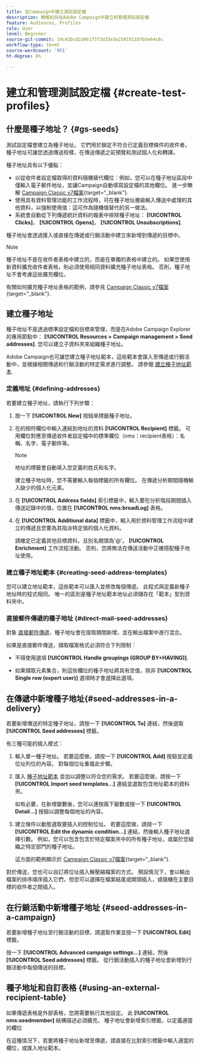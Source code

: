 ```yaml
---
title: 在Campaign中建立測試設定檔
description: 瞭解如何在Adobe Campaign中建立和管理測試設定檔
feature: Audiences, Profiles
role: User
level: Beginner
source-git-commit: 19c42bcd2a96173f3d33e3e259192107b5e64c6c
workflow-type: tm+mt
source-wordcount: '951'
ht-degree: 0%

---
```


# 建立和管理測試設定檔 {#create-test-profiles}

## 什麼是種子地址？ {#gs-seeds}

測試設定檔會建立為種子地址。 它們用於鎖定不符合已定義目標條件的收件者。 種子地址可讓您透過傳送校樣，在傳送傳遞之前預覽和測試個人化和轉譯。

種子地址具有以下優點：

* 以從收件者設定檔取得的資料隨機替代欄位：例如，您可以在種子地址區段中僅輸入電子郵件地址，並讓Campaign自動填寫設定檔的其他欄位。 進一步瞭解 [Campaign Classic v7檔案](https://experienceleague.adobe.com/docs/campaign-classic/using/sending-messages/using-seed-addresses/use-case--selecting-seed-addresses-on-criteria.html?lang=en){target="_blank"}.
* 使用具有資料管理功能的工作流程時，可在種子地址層級輸入傳送中處理的其他資料，以強制使用值：這可作為隨機值替代的另一做法。
* 系統會自動從下列傳遞統計資料的報表中排除種子地址： **[!UICONTROL Clicks]**， **[!UICONTROL Opens]**， **[!UICONTROL Unsubscriptions]**.

種子地址會透過匯入或直接在傳遞或行銷活動中建立來新增到傳遞的目標中。

>[!NOTE]
>
>種子地址不是在收件者表格中建立的，而是在單獨的表格中建立的。 如果您使用新資料擴充收件者表格，則必須使用相同資料擴充種子地址表格。 否則，種子地址不會考慮這些擴充欄位。
>
>有關如何擴充種子地址表格的範例，請參見 [Campaign Classic v7檔案](https://experienceleague.adobe.com/docs/campaign-classic/using/sending-messages/using-seed-addresses/use-case--selecting-seed-addresses-on-criteria.html){target="_blank"}.



## 建立種子地址

種子地址不是透過標準設定檔和目標來管理，而是在Adobe Campaign Explorer的專用節點中： **[!UICONTROL Resources > Campaign management > Seed addresses]**. 您可以建立子資料夾來組織種子地址。

Adobe Campaign也可讓您建立種子地址範本，這些範本會匯入至傳遞或行銷活動中，並根據相關傳遞和行銷活動的特定需求進行調整。 請參閱 [建立種子地址範本](#creating-seed-address-templates).

### 定義地址 {#defining-addresses}

若要建立種子地址，請執行下列步驟：

1. 按一下 **[!UICONTROL New]** 按鈕來標籤種子地址。
1. 在的相符欄位中輸入連結到地址的資料 **[!UICONTROL Recipient]** 標籤。 可用欄位對應至傳遞收件者設定檔中的標準欄位（nms：recipient表格）：名稱、名字、電子郵件等。

   >[!NOTE]
   >
   >地址的標籤會自動填入您定義的姓氏和名字。
   >
   >建立種子地址時，您不需要輸入每個標籤的所有欄位。 在傳遞分析期間隨機輸入缺少的個人化元素。

1. 在 **[!UICONTROL Address fields]** 索引標籤中，輸入要在分析階段期間插入傳送記錄中的值，位置在 **[!UICONTROL nms:broadLog]** 表格。

1. 在 **[!UICONTROL Additional data]** 標籤中，輸入用於資料管理工作流程中建立的傳遞且您要為其指派特定值的個人化資料。

   請確定已定義其他目標資料，且別名開頭為&#39;@&#39;。 **[!UICONTROL Enrichment]** 工作流程活動。 否則，您將無法在傳送活動中正確搭配種子地址使用。

### 建立種子地址範本 {#creating-seed-address-templates}

您可以建立地址範本，這些範本可以匯入並修改每個傳遞。 此程式與定義新種子地址時的程式相同。 唯一的區別是種子地址範本地址必須儲存在「範本」型別資料夾中。

### 直接郵件傳遞的種子地址 {#direct-mail-seed-addresses}

對象 [直接郵件傳遞](../send/direct-mail.md)，種子地址會在提取期間新增，並在輸出檔案中進行混合。

如果是直接郵件傳送，擷取檔案格式必須符合下列限制：

* 不得使用選項 **[!UICONTROL Handle groupings (GROUP BY+HAVING)]**.

* 如果擷取元素集合，則這些欄位的種子地址將具有空值，除非 **[!UICONTROL Single row (expert user)]** 選項時才會選擇此選項。

## 在傳遞中新增種子地址{#seed-addresses-in-a-delivery}

若要新增傳送的特定種子地址，請按一下 **[!UICONTROL To]** 連結，然後選取 **[!UICONTROL Seed addresses]** 標籤。

有三種可能的插入模式：

1. 輸入單一種子地址。  若要這麼做，請按一下 **[!UICONTROL Add]** 按鈕並定義位址列位的內容。 對每個位址重複此步驟。

1. 匯入 [種子地址範本](#creating-seed-address-template) 並加以調整以符合您的需求。 若要這麼做，請按一下 **[!UICONTROL Import seed templates...]** 連結並選取包含地址範本的資料夾。

   如有必要，在新增變數後，您可以連按兩下變數或按一下 **[!UICONTROL Detail...]** 按鈕以調整每個地址的內容。

1. 建立條件以動態選取要插入的控制位址。 若要這麼做，請按一下 **[!UICONTROL Edit the dynamic condition...]** 連結，然後輸入種子地址選擇引數。 例如，您可以包含包含於特定檔案夾中的所有種子地址，或屬於您組織之特定部門的種子地址。

   這方面的範例顯示於 [Campaign Classic v7檔案](https://experienceleague.adobe.com/docs/campaign-classic/using/sending-messages/using-seed-addresses/use-case--selecting-seed-addresses-on-criteria.html){target="_blank"}.

對於傳送，您也可以自訂將位址插入解壓縮檔案的方式。 預設情況下，會以輸出檔案的排序順序插入它們，但您可以選擇在檔案結尾或開頭插入，或隨機在主要目標的收件者之間插入。

## 在行銷活動中新增種子地址 {#seed-addresses-in-a-campaign}

若要新增種子地址至行銷活動的目標，請選取作業並按一下 **[!UICONTROL Edit]** 標籤。

按一下 **[!UICONTROL Advanced campaign settings...]** 連結，然後 **[!UICONTROL Seed addresses]** 標籤。 從行銷活動插入的種子地址會新增到行銷活動中每個傳送的目標。

## 種子地址和自訂表格 {#using-an-external-recipient-table}

如果傳遞表格是外部表格，您將需要執行其他設定。 此 **[!UICONTROL nms:seedmember]** 結構描述必須擴充。 種子地址會新增索引標籤，以定義適當的欄位

在這種情況下，若要將種子地址新增至傳遞，請直接在比對索引標籤中輸入適當的欄位，或匯入地址範本。

<!--The **nms:seedMember** schema extension is [this section](../../configuration/using/seed-addresses.md).-->

